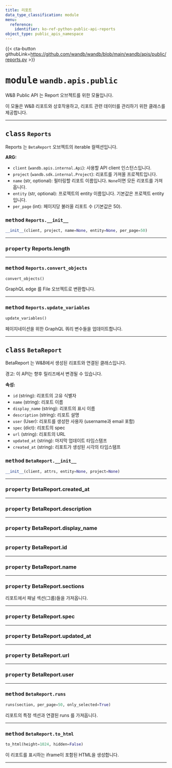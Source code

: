 ```yaml
---
title: 리포트
data_type_classification: module
menu:
  reference:
    identifier: ko-ref-python-public-api-reports
object_type: public_apis_namespace
---
```


{{< cta-button githubLink=https://github.com/wandb/wandb/blob/main/wandb/apis/public/reports.py >}}




# <kbd>module</kbd> `wandb.apis.public`
W&B Public API 는 Report 오브젝트를 위한 모듈입니다.

이 모듈은 W&B 리포트와 상호작용하고, 리포트 관련 데이터를 관리하기 위한 클래스를 제공합니다.



---

## <kbd>class</kbd> `Reports`
Reports 는 `BetaReport` 오브젝트의 iterable 컬렉션입니다.



**ARG:**

 - `client` (`wandb.apis.internal.Api`): 사용할 API client 인스턴스입니다.
 - `project` (`wandb.sdk.internal.Project`): 리포트를 가져올 프로젝트입니다.
 - `name` (str, optional): 필터링할 리포트 이름입니다. `None`이면 모든 리포트를 가져옵니다.
 - `entity` (str, optional): 프로젝트의 entity 이름입니다. 기본값은 프로젝트 entity 입니다.
 - `per_page` (int): 페이지당 불러올 리포트 수 (기본값은 50).

### <kbd>method</kbd> `Reports.__init__`

```python
__init__(client, project, name=None, entity=None, per_page=50)
```






---


### <kbd>property</kbd> Reports.length





---


### <kbd>method</kbd> `Reports.convert_objects`

```python
convert_objects()
```

GraphQL edge 를 File 오브젝트로 변환합니다.

---

### <kbd>method</kbd> `Reports.update_variables`

```python
update_variables()
```

페이지네이션을 위한 GraphQL 쿼리 변수들을 업데이트합니다.


---

## <kbd>class</kbd> `BetaReport`
BetaReport 는 W&B에서 생성된 리포트와 연결된 클래스입니다.

경고: 이 API는 향후 릴리즈에서 변경될 수 있습니다.



**속성:**

 - `id` (string): 리포트의 고유 식별자
 - `name` (string): 리포트 이름
 - `display_name` (string): 리포트의 표시 이름
 - `description` (string): 리포트 설명
 - `user` (User): 리포트를 생성한 사용자 (username과 email 포함)
 - `spec` (dict): 리포트의 spec
 - `url` (string): 리포트의 URL
 - `updated_at` (string): 마지막 업데이트 타임스탬프
 - `created_at` (string): 리포트가 생성된 시각의 타임스탬프

### <kbd>method</kbd> `BetaReport.__init__`

```python
__init__(client, attrs, entity=None, project=None)
```






---

### <kbd>property</kbd> BetaReport.created_at





---

### <kbd>property</kbd> BetaReport.description





---

### <kbd>property</kbd> BetaReport.display_name





---

### <kbd>property</kbd> BetaReport.id





---

### <kbd>property</kbd> BetaReport.name





---

### <kbd>property</kbd> BetaReport.sections

리포트에서 패널 섹션(그룹)들을 가져옵니다.

---

### <kbd>property</kbd> BetaReport.spec





---

### <kbd>property</kbd> BetaReport.updated_at





---

### <kbd>property</kbd> BetaReport.url





---

### <kbd>property</kbd> BetaReport.user







---

### <kbd>method</kbd> `BetaReport.runs`

```python
runs(section, per_page=50, only_selected=True)
```

리포트의 특정 섹션과 연결된 runs 를 가져옵니다.

---

### <kbd>method</kbd> `BetaReport.to_html`

```python
to_html(height=1024, hidden=False)
```

이 리포트를 표시하는 iframe이 포함된 HTML을 생성합니다.


---